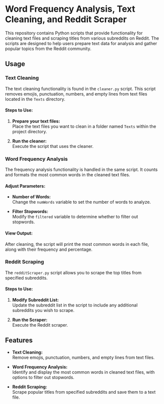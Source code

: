 # Word Frequency Analysis, Text Cleaning, and Reddit Scraper

This repository contains Python scripts that provide functionality for cleaning text files and scraping titles from various subreddits on Reddit. The scripts are designed to help users prepare text data for analysis and gather popular topics from the Reddit community.

## Usage

### Text Cleaning

The text cleaning functionality is found in the `cleaner.py` script. This script removes emojis, punctuation, numbers, and empty lines from text files located in the `Texts` directory.

#### Steps to Use:

1. **Prepare your text files:**  
   Place the text files you want to clean in a folder named `Texts` within the project directory.

2. **Run the cleaner:**  
   Execute the script that uses the cleaner.

### Word Frequency Analysis

The frequency analysis functionality is handled in the same script. It counts and formats the most common words in the cleaned text files.

#### Adjust Parameters:

- **Number of Words:**  
  Change the `numWords` variable to set the number of words to analyze.

- **Filter Stopwords:**  
  Modify the `filtered` variable to determine whether to filter out stopwords.

#### View Output:

After cleaning, the script will print the most common words in each file, along with their frequency and percentage.

### Reddit Scraping

The `redditScraper.py` script allows you to scrape the top titles from specified subreddits.

#### Steps to Use:

1. **Modify Subreddit List:**  
   Update the subreddit list in the script to include any additional subreddits you wish to scrape.

2. **Run the Scraper:**  
   Execute the Reddit scraper.

## Features

- **Text Cleaning:**  
  Remove emojis, punctuation, numbers, and empty lines from text files.

- **Word Frequency Analysis:**  
  Identify and display the most common words in cleaned text files, with options to filter out stopwords.

- **Reddit Scraping:**  
  Scrape popular titles from specified subreddits and save them to a text file.
